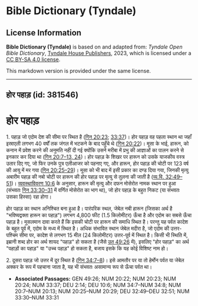 # Bible Dictionary (Tyndale)

## License Information

**Bible Dictionary (Tyndale)** is based on and adapted from: _Tyndale Open Bible Dictionary_, [Tyndale House Publishers](https://tyndaleopenresources.com/), 2023, which is licensed under a [CC BY-SA 4.0 license](https://creativecommons.org/licenses/by-sa/4.0/legalcode.en).

This markdown version is provided under the same license.



--------------------------------

## होर पहाड़ (id: 381546)

होर पहाड़
=========

1\. पहाड़ जो एदोम देश की सीमा पर स्थित है ([गिन 20:23](https://ref.ly/Num20:23); [33:37](https://ref.ly/Num33:37))। होर पहाड़ वह पहला स्थान था जहाँ इस्राएली लगभग 40 वर्षों तक जंगल में भटकने के बाद पहुँचे थे ([गिन 20:22](https://ref.ly/Num20:22))। मूसा के भाई, हारून, को कनान में प्रवेश करने की अनुमति नहीं दी गई क्योंकि उसने मरीबा में प्रभु की आज्ञाओं का पालन करने से इनकार कर दिया था ([गिन 20:7–13, 24](https://ref.ly/Num20:7-Num20:13,Num20:24))। होर पहाड़ के शिखर पर हारून को उसके याजकीय वस्त्र उतार दिए गए, जो फिर उनके पुत्र एलीआजर को पहनाए गए, और हारून, होर पहाड़ की चोटी पर 123 वर्ष की आयु में मर गया ([गिन 20:25–29](https://ref.ly/Num20:25-Num20:29))। मूसा को भी बाद में इसी प्रकार का दण्ड दिया गया, जिनकी मृत्यु अबारीम पहाड़ की नबो चोटी पर हारून की होर पहाड़ पर मृत्यु से तुलना की जाती है ([व्य.वि. 32:49–51](https://ref.ly/Deut32:49-Deut32:51))। [व्यवस्थाविवरण 10:6](https://ref.ly/Deut10:6) के अनुसार, हारून की मृत्यु और दफन मोसेरोत नामक स्थान पर हुआ (संभवतः [गिन 33:30–31](https://ref.ly/Num33:30-Num33:31) में वर्णित मोसेरोत का भाग था), जो होर पहाड़ के बहुत निकट (या संभवतः उसका हिस्सा) रहा होगा।

होर पहाड़ का स्थान अनिश्चित बना हुआ है। पारंपरिक स्थल, जेबेल नबी हारून (जिसका अर्थ है "भविष्यद्वक्ता हारून का पहाड़") लगभग 4,800 फीट (1\.5 किलोमीटर) ऊँचा है और एदोम का सबसे ऊँचा पहाड़ है। मुसलमान दावा करते हैं कि इसकी चोटी पर हारून की समाधि स्थित है। परन्तु यह पर्वत कादेश के बहुत पूर्व में, एदोम के मध्य में स्थित है। अधिक संभावित स्थान जेबेल मदीरा है, जो एदोम की उत्तर\-पश्चिम सीमा पर, कादेश से लगभग 15 मील (24 किलोमीटर) उत्तर\-पूर्व में स्थित है। किसी भी स्थिति में, इब्रानी शब्द होर का अर्थ शायद "पहाड़" हो सकता है (जैसे [उत 49:26](https://ref.ly/Gen49:26) में), इसलिए "होर पहाड़" का अर्थ "पहाड़ों का पहाड़" या "उच्च पहाड़" हो सकता है, बजाय इसके कि यह कोई विशिष्ट नाम हो।

2\. दूसरा पहाड़ जो उत्तर में दूर स्थित है ([गिन 34:7–8](https://ref.ly/Num34:7-Num34:8))। इसे आमतौर पर या तो हेर्मोन पर्वत या जेबेल अक्कर के रूप में पहचाना जाता है, यह भी संभवतः असामान्य रूप से ऊँचा पर्वत था।

* **Associated Passages:** GEN 49:26; NUM 20:22; NUM 20:23; NUM 20:24; NUM 33:37; DEU 2:14; DEU 10:6; NUM 34:7–NUM 34:8; NUM 20:7–NUM 20:13; NUM 20:25–NUM 20:29; DEU 32:49–DEU 32:51; NUM 33:30–NUM 33:31

